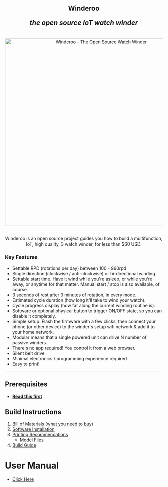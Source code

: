 <div align="center">  
  <h2>
    Winderoo
    <p><i>the open source IoT watch winder</i></p>
  </h2>
</div>

<div align="center">
  <br>
  <img src="./docs/images/splash-image.jpg" alt="Winderoo - The Open Source Watch Winder" width="600">
  <br>
  <br>
  <p>
    Winderoo is an open source project guides you how to build a multifunction, IoT, high quality, 3 watch winder, for less than $60 USD.
  </p>
</div>


### Key Features
* Settable RPD (rotations per day) between 100 - 960rpd
* Single direction (clockwise / anti-clockwise) or bi-directional winding.
* Settable start time. Have it wind while you're asleep, or while you're away, or anytime for that matter. Manual start / stop is also available, of course.
* 3 seconds of rest after 3 minutes of rotation, in every mode.
* Estimated cycle duration (how long it'll take to wind your watch).
* Cycle progress display (how far along the current winding routine is).
* Software or optional physical button to trigger ON/OFF state, so you can disable it completely.
* Simple setup. Flash the firmware with a few clicks, then connect your phone (or other device) to the winder's setup wifi network & add it to your home network.
* Modular means that a single powered unit can drive N number of passive winders.
* There's no app required! You control it from a web browser. 
* Silent belt drive
* Minimal electronics / programming experience required
* Easy to print!

<hr>

## Prerequisites
- [**Read this first**](./docs/prereqs.md)

## Build Instructions
1. [Bill of Materials (what you need to buy)](./docs/bom-requirements.md)
1. [Software Installation](./docs/install-software.md)
1. [Printing Recommendations](./docs/printing-recommendations.md)
   - [Model Files](./model)
1. [Build Guide](./docs/build-guide.md)

# User Manual
* [Click Here](./docs/user-manual.md)




<!-- 
# ESP-IDF Partition Table
# Name, Type, SubType, Offset, Size, Flags
nvs, data, nvs, 0x9000, 0x6000,
otadata, data, ota, 0xf000, 0x2000,
ota_0, app, ota_0, 0x20000, 0x200000,
ota_1, app, ota_1, 0x220000, 0x200000,
storage, data, spiffs, 0x420000, 0x200000,
nvs_ext, data, nvs, 0x620000, 0x10000,
 -->